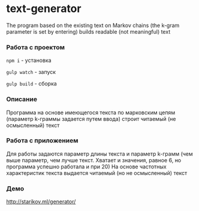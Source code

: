# text-generator
The program based on the existing text on Markov chains (the k-gram parameter is set by entering) builds readable (not meaningful) text


### Работа с проектом
```npm i``` - установка

```gulp watch``` - запуск

```gulp build``` - сборка

### Описание
Программа на основе имеющегося текста по марковским цепям (параметр k-граммы задается путем ввода) строит читаемый 
(не осмысленный) текст 

### Работа с приложением
Для работы задаются параметр длины текста и параметр k-грамм (чем выше параметр, чем лучше текст. Хватает и значения, равное 6, но программа успешно работала и при 20)
На основе частотных характеристик текста выдается читаемый (но не осмысленный) текст

### Демо
http://starikov.ml/generator/
